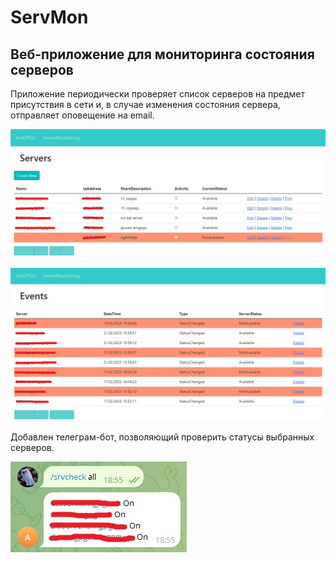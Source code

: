 # ServMon
## Веб-приложение для мониторинга состояния серверов
Приложение периодически проверяет список серверов на предмет присутствия в сети и, в случае изменения состояния сервера, отправляет оповещение на email.

![](https://github.com/RichardTheLionJokes/ServMon/blob/master/Images/Servers.jpg)

![](https://github.com/RichardTheLionJokes/ServMon/blob/master/Images/Events.jpg)

Добавлен телеграм-бот, позволяющий проверить статусы выбранных серверов.

![](https://github.com/RichardTheLionJokes/ServMon/blob/master/Images/TelegramBotCheck.jpg)